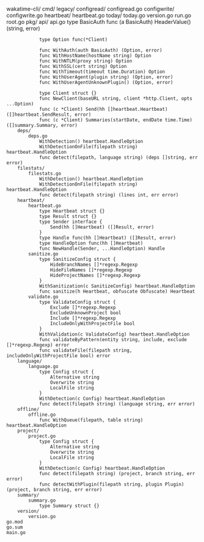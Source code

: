 wakatime-cli/
    cmd/
        legacy/
            configread/
                configread.go
            configwrite/
                configwrite.go
            heartbeat/
                heartbeat.go
            today/
                today.go
            version.go
            run.go
        root.go
    pkg/
        api/
            api.go
                type BasicAuth
                func (a BasicAuth) HeaderValue() (string, error)

                type Option func(*Client)

                func WithAuth(auth BasicAuth) (Option, error)
                func WithHostName(hostName string) Option
                func WithNTLM(proxy string) Option
                func WithSSL(cert string) Option
                func WithTimeout(timeout time.Duration) Option
                func WithUserAgent(plugin string) (Option, error)
                func WithUserAgentUnknownPlugin() (Option, error)

                type Client struct {}
                func NewClient(baseURL string, client *http.Client, opts ...Option)
                func (c *Client) Send(hh []heartbeat.Heartbeat) ([]heartbeat.SendResult, error)
                func (c *Client) Summaries(startDate, endDate time.Time) ([]summary.Summary, error)
        deps/
            deps.go
                WithDetection() heartbeat.HandleOption
                WithDetectionOnFile(filepath string) heartbeat.HandleOption
                func detect(filepath, language string) (deps []string, err error)
        filestats/
            filestats.go
                WithDetection() heartbeat.HandleOption
                WithDetectionOnFile(filepath string) heartbeat.HandleOption
                func detect(filepath string) (lines int, err error)
        heartbeat/
            heartbeat.go
                type Heartbeat struct {}
                type Result struct {}
                type Sender interface {
                    Send(hh []Heartbeat) ([]Result, error)
                }
                type Handle func(hh []Heartbeat) ([]Result, error)
                type HandleOption func(hh []Heartbeat)
                func NewHandle(Sender, ...HandleOption) Handle
            sanitize.go
                type SanitizeConfig struct {
                    HideBranchNames []*regexp.Regexp
                    HideFileNames []*regexp.Regexp
                    HideProjectNames []*regexp.Regexp
                }
                WithSanitization(c SanitizeConfig) heartbeat.HandleOption
                func sanitize(h Heartbeat, obfuscate Obfuscate) Heartbeat
            validate.go
                type ValidateConfig struct {
                    Exclude []*regexp.Regexp
                    ExcludeUnknownProject bool
                    Include []*regexp.Regexp
                    IncludeOnlyWithProjectFile bool
                }
                WithValidation(c ValidateConfig) heartbeat.HandleOption
                func validateByPattern(entity string, include, exclude []*regexp.Regexp) error
                func validateFile(filepath string, includeOnlyWithProjectFile bool) error
        language/
            language.go
                type Config struct {
                    Alternative string
                    Overwrite string
                    LocalFile string
                }
                WithDetection(c Config) heartbeat.HandleOption
                func detect(filepath string) (language string, err error)
        offline/
            offline.go
                func WithQueue(filepath, table string) heartbeat.HandleOption
        project/
            project.go
                type Config struct {
                    Alternative string
                    Overwrite string
                    LocalFile string
                }
                WithDetection(c Config) heartbeat.HandleOption
                func detect(filepath string) (project, branch string, err error)
                func detectWithPlugin(filepath string, plugin Plugin) (project, branch string, err error)
        summary/
            summary.go
                type Summary struct {}
        version/
            version.go
    go.mod
    go.sum
    main.go
